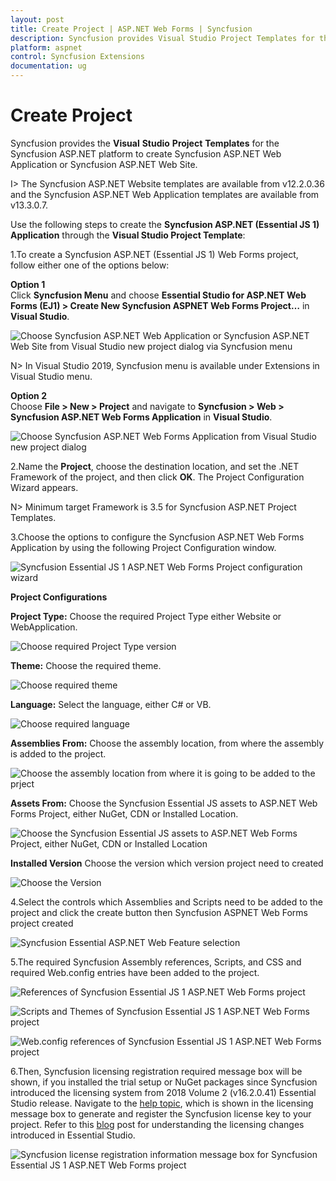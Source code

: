 ```yaml
---
layout: post
title: Create Project | ASP.NET Web Forms | Syncfusion
description: Syncfusion provides Visual Studio Project Templates for the ASP.NET platform to create Syncfusion ASP.NET Web Application using Essential JS 1 components
platform: aspnet
control: Syncfusion Extensions
documentation: ug
---
```


# Create Project

Syncfusion provides the **Visual** **Studio** **Project** **Templates** for the Syncfusion ASP.NET platform to create Syncfusion ASP.NET Web Application or Syncfusion ASP.NET Web Site. 

I> The Syncfusion ASP.NET Website templates are available from v12.2.0.36 and the Syncfusion ASP.NET Web Application templates are available from v13.3.0.7. 

Use the following steps to create the **Syncfusion ASP.NET (Essential JS 1) Application** through the **Visual Studio Project Template**:

1.To create a Syncfusion ASP.NET (Essential JS 1) Web Forms project, follow either one of the options below:

   **Option 1**  
   Click **Syncfusion Menu** and choose **Essential Studio for ASP.NET Web Forms (EJ1) > Create New Syncfusion ASPNET Web Forms Project…** in **Visual Studio**.

   ![Choose Syncfusion ASP.NET Web Application or Syncfusion ASP.NET Web Site from Visual Studio new project dialog via Syncfusion menu](Create-Project_images/Syncfusion_Menu_ProjectTemplate.png)

   N> In Visual Studio 2019, Syncfusion menu is available under Extensions in Visual Studio menu.

   **Option 2**  
   Choose **File > New > Project** and navigate to **Syncfusion > Web > Syncfusion ASP.NET Web Forms Application** in **Visual Studio**.

   ![Choose Syncfusion ASP.NET Web Forms Application from Visual Studio new project dialog](Create-Project_images/Syncfusion-Project-Templates-img1.png)

2.Name the **Project**, choose the destination location, and set the .NET Framework of the project, and then click **OK**. The Project Configuration Wizard appears.  

   N> Minimum target Framework is 3.5 for Syncfusion ASP.NET Project Templates.

3.Choose the options to configure the Syncfusion ASP.NET Web Forms Application by using the following Project Configuration window.

   ![Syncfusion Essential JS 1 ASP.NET Web Forms Project configuration wizard](Create-Project_images/Syncfusion-Project-Templates-img2.png)

**Project Configurations**

**Project Type:** Choose the required Project Type either Website or WebApplication.

   ![Choose required Project Type version](Create-Project_images/Syncfusion-Project-Templates-img3.png)

**Theme:** Choose the required theme.

   ![Choose required theme](Create-Project_images/Syncfusion-Project-Templates-img4.png)

**Language:** Select the language, either C# or VB.

   ![Choose required language](Create-Project_images/Syncfusion-Project-Templates-img5.png)

**Assemblies From:** Choose the assembly location, from where the assembly is added to the project.

   ![Choose the assembly location from where it is going to be added to the prject](Create-Project_images/Syncfusion-Project-Templates-img6.png)

**Assets From:** Choose the Syncfusion Essential JS assets to ASP.NET Web Forms Project, either NuGet, CDN or Installed Location.

   ![Choose the Syncfusion Essential JS assets to ASP.NET Web Forms Project, either NuGet, CDN or Installed Location](Create-Project_images/Syncfusion-Project-Templates-img7.png)

**Installed Version** Choose the version which version project need to created

   ![Choose the Version](Create-Project_images/Syncfusion-Project-Templates-img8.png)

4.Select the controls which Assemblies and Scripts need to be added to the project and click the create button then Syncfusion ASPNET Web Forms project created 

   ![Syncfusion Essential ASP.NET Web Feature selection](Create-Project_images/Syncfusion-Project-Templates-img9.png)

5.The required Syncfusion Assembly references, Scripts, and CSS and required Web.config entries have been added to the project.

   ![References of Syncfusion Essential JS 1 ASP.NET Web Forms project](Create-Project_images/Syncfusion-Project-Templates-img10.png)

   ![Scripts and Themes of Syncfusion Essential JS 1 ASP.NET Web Forms project](Create-Project_images/Syncfusion-Project-Templates-img11.png)

   ![Web.config references of Syncfusion Essential JS 1 ASP.NET Web Forms project](Create-Project_images/Syncfusion-Project-Templates-img12.png)
   

6.Then, Syncfusion licensing registration required message box will be shown, if you installed the trial setup or NuGet packages since Syncfusion introduced the licensing system from 2018 Volume 2 (v16.2.0.41) Essential Studio release. Navigate to the  [help topic](https://help.syncfusion.com/common/essential-studio/licensing/license-key#how-to-generate-syncfusion-license-key), which is shown in the licensing message box to generate and register the Syncfusion license key to your project. Refer to this [blog](https://blog.syncfusion.com/post/Whats-New-in-2018-Volume-2-Licensing-Changes-in-the-1620x-Version-of-Essential-Studio.aspx) post for understanding the licensing changes introduced in Essential Studio.

   ![Syncfusion license registration information message box for Syncfusion Essential JS 1 ASP.NET Web Forms project](Create-Project_images/Syncfusion-Project-Templates-img13.jpeg)



